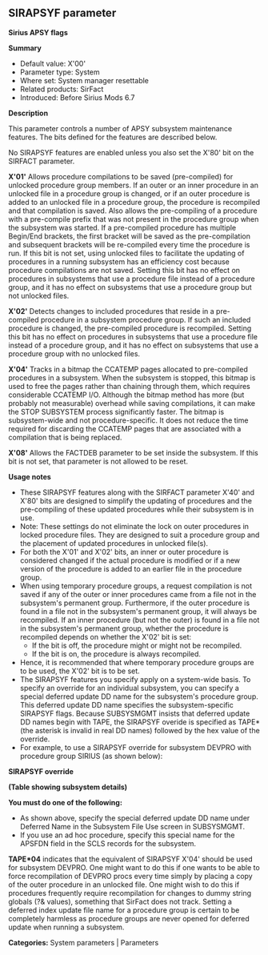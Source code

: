 ## SIRAPSYF parameter

**Sirius APSY flags**

**Summary**

*   Default value: X'00'
*   Parameter type: System
*   Where set: System manager resettable
*   Related products: SirFact
*   Introduced: Before Sirius Mods 6.7

**Description**

This parameter controls a number of APSY subsystem maintenance features. The bits defined for the features are described below.

No SIRAPSYF features are enabled unless you also set the X'80' bit on the SIRFACT parameter.

**X'01'** Allows procedure compilations to be saved (pre-compiled) for unlocked procedure group members. If an outer or an inner procedure in an unlocked file in a procedure group is changed, or if an outer procedure is added to an unlocked file in a procedure group, the procedure is recompiled and that compilation is saved. Also allows the pre-compiling of a procedure with a pre-compile prefix that was not present in the procedure group when the subsystem was started. If a pre-compiled procedure has multiple Begin/End brackets, the first bracket will be saved as the pre-compilation and subsequent brackets will be re-compiled every time the procedure is run. If this bit is not set, using unlocked files to facilitate the updating of procedures in a running subsystem has an efficiency cost because procedure compilations are not saved. Setting this bit has no effect on procedures in subsystems that use a procedure file instead of a procedure group, and it has no effect on subsystems that use a procedure group but not unlocked files.

**X'02'** Detects changes to included procedures that reside in a pre-compiled procedure in a subsystem procedure group. If such an included procedure is changed, the pre-compiled procedure is recompiled. Setting this bit has no effect on procedures in subsystems that use a procedure file instead of a procedure group, and it has no effect on subsystems that use a procedure group with no unlocked files.

**X'04'** Tracks in a bitmap the CCATEMP pages allocated to pre-compiled procedures in a subsystem. When the subsystem is stopped, this bitmap is used to free the pages rather than chaining through them, which requires considerable CCATEMP I/O. Although the bitmap method has more (but probably not measurable) overhead while saving compilations, it can make the STOP SUBSYSTEM process significantly faster. The bitmap is subsystem-wide and not procedure-specific. It does not reduce the time required for discarding the CCATEMP pages that are associated with a compilation that is being replaced.

**X'08'** Allows the FACTDEB parameter to be set inside the subsystem. If this bit is not set, that parameter is not allowed to be reset.

**Usage notes**

*   These SIRAPSYF features along with the SIRFACT parameter X'40' and X'80' bits are designed to simplify the updating of procedures and the pre-compiling of these updated procedures while their subsystem is in use.
*   Note: These settings do not eliminate the lock on outer procedures in locked procedure files. They are designed to suit a procedure group and the placement of updated procedures in unlocked file(s).
*   For both the X'01' and X'02' bits, an inner or outer procedure is considered changed if the actual procedure is modified or if a new version of the procedure is added to an earlier file in the procedure group.
*   When using temporary procedure groups, a request compilation is not saved if any of the outer or inner procedures came from a file not in the subsystem's permanent group. Furthermore, if the outer procedure is found in a file not in the subsystem's permanent group, it will always be recompiled. If an inner procedure (but not the outer) is found in a file not in the subsystem's permanent group, whether the procedure is recompiled depends on whether the X'02' bit is set:
    *   If the bit is off, the procedure might or might not be recompiled.
    *   If the bit is on, the procedure is always recompiled.
*   Hence, it is recommended that where temporary procedure groups are to be used, the X'02' bit is to be set.
*   The SIRAPSYF features you specify apply on a system-wide basis. To specify an override for an individual subsystem, you can specify a special deferred update DD name for the subsystem's procedure group. This deferred update DD name specifies the subsystem-specific SIRAPSYF flags. Because SUBSYSMGMT insists that deferred update DD names begin with TAPE, the SIRAPSYF overide is specified as TAPE* (the asterisk is invalid in real DD names) followed by the hex value of the override.
*   For example, to use a SIRAPSYF override for subsystem DEVPRO with procedure group SIRIUS (as shown below):

**SIRAPSYF override**

**(Table showing subsystem details)**

**You must do one of the following:**

*   As shown above, specify the special deferred update DD name under Deferred Name in the Subsystem File Use screen in SUBSYSMGMT.
*   If you use an ad hoc procedure, specify this special name for the APSFDN field in the SCLS records for the subsystem.

**TAPE*04** indicates that the equivalent of SIRAPSYF X'04' should be used for subsystem DEVPRO. One might want to do this if one wants to be able to force recompilation of DEVPRO procs every time simply by placing a copy of the outer procedure in an unlocked file. One might wish to do this if procedures frequently require recompilation for changes to dummy string globals (?& values), something that SirFact does not track. Setting a deferred index update file name for a procedure group is certain to be completely harmless as procedure groups are never opened for deferred update when running a subsystem.

**Categories:** System parameters | Parameters
